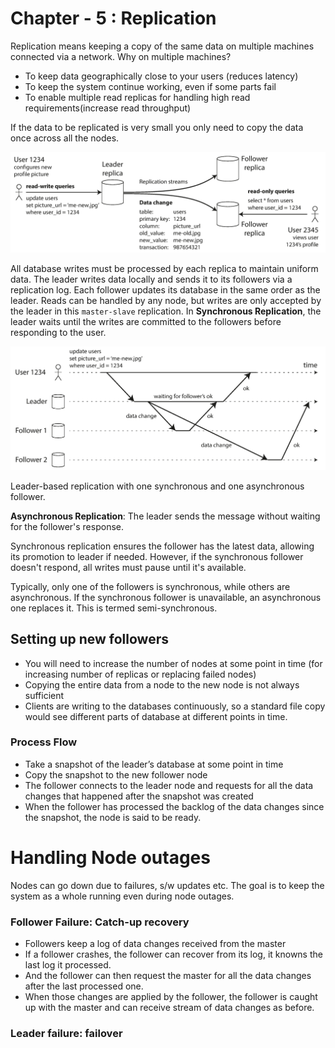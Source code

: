 # Chapter - 5 : Replication

Replication means keeping a copy of the same data on multiple machines connected via a network. Why on multiple machines?

- To keep data geographically close to your users (reduces latency)
- To keep the system continue working, even if some parts fail
- To enable multiple read replicas for handling high read requirements(increase read throughput)

If the data to be replicated is very small you only need to copy the data once across all the nodes.

![Untitled](Chapter%20-%205%20Replication%20db0440f7a4084458aaeb8cc28dc396d6/Untitled.png)

All database writes must be processed by each replica to maintain uniform data. The leader writes data locally and sends it to its followers via a replication log. Each follower updates its database in the same order as the leader. Reads can be handled by any node, but writes are only accepted by the leader in this `master-slave` replication. In **Synchronous Replication**, the leader waits until the writes are committed to the followers before responding to the user.

![Leader-based replication with one synchronous and one asynchronous follower.](Chapter%20-%205%20Replication%20db0440f7a4084458aaeb8cc28dc396d6/Untitled%201.png)

Leader-based replication with one synchronous and one asynchronous follower.

**Asynchronous Replication**: The leader sends the message without waiting for the follower's response.

Synchronous replication ensures the follower has the latest data, allowing its promotion to leader if needed. However, if the synchronous follower doesn't respond, all writes must pause until it's available.

Typically, only one of the followers is synchronous, while others are asynchronous. If the synchronous follower is unavailable, an asynchronous one replaces it. This is termed semi-synchronous.

[](https://levelup.gitconnected.com/mastering-database-replication-an-essential-guide-for-2023-9fa6deb3efe4)

## Setting up new followers

- You will need to increase the number of nodes at some point in time (for increasing number of replicas or replacing failed nodes)
- Copying the entire data from a node to the new node is not always sufficient
- Clients are writing to the databases continuously, so a standard file copy would see different parts of database at different points in time.

### Process Flow

- Take a snapshot of the leader’s database at some point in time
- Copy the snapshot to the new follower node
- The follower connects to the leader node and requests for all the data changes that happened after the snapshot was created
- When the follower has processed the backlog of the data changes since the snapshot, the node is said to be ready.

# Handling Node outages

Nodes can go down due to failures, s/w updates etc. The goal is to keep the system as a whole running even during node outages.

### Follower Failure: Catch-up recovery

- Followers keep a log of data changes received from the master
- If a follower crashes, the follower can recover from its log, it knowns the last log it processed.
- And the follower can then request the master for all the data changes after the last processed one.
- When those changes are applied by the follower, the follower is caught up with the master and can receive stream of data changes as before.

### Leader failure: failover